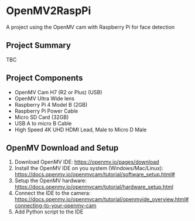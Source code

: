 # OpenMV2RaspPi
A project using the OpenMV cam with Raspberry Pi for face detection

## Project Summary
TBC

## Project Components
- OpenMV Cam H7 (R2 or Plus) (USB)
- OpenMV Ultra Wide lens
- Raspberry Pi 4 Model B (2GB)
- Raspberry Pi Power Cable
- Micro SD Card (32GB)
- USB A to micro B Cable
- High Speed 4K UHD HDMI Lead, Male to Micro D Male

## OpenMV Download and Setup
1. Download OpenMV IDE: https://openmv.io/pages/download
2. Install the OpenMV IDE on you system (Windows/Mac/Linux): https://docs.openmv.io/openmvcam/tutorial/software_setup.html#
3. Setup the OpenMV hardware: https://docs.openmv.io/openmvcam/tutorial/hardware_setup.html
4. Connect the IDE to the camera: https://docs.openmv.io/openmvcam/tutorial/openmvide_overview.html#connecting-to-your-openmv-cam
5. Add Python script to the IDE 
